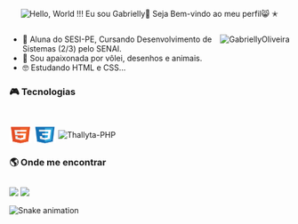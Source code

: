 <p align="center">
  <img src="github-gaby.gif.gif" alt="Hello, World !!! Eu sou Gabrielly👋 Seja Bem-vindo ao meu perfil😸 ✭">
</p>

##
<a href="#llaufabian-title">
  <img src="https://github-readme-stats.vercel.app/api?username=GabriellyOIiveira&show_icons=true&theme=moltack" alt="GabriellyOIiveira" align="right"/>
</a>

- 🌼 Aluna do SESI-PE, Cursando Desenvolvimento de Sistemas (2/3) pelo SENAI.
- 🏐 Sou apaixonada por vôlei, desenhos e animais.
- 🤓 Estudando HTML e CSS...

### 🎮 Tecnologias ##
##
<div style="display: inline_block"><br>
  <img align="center" alt="Thallyta-HTML" height="30" width="40" src="https://raw.githubusercontent.com/devicons/devicon/master/icons/html5/html5-original.svg">
  <img align="center" alt="Thallyta-CSS" height="30" width="40" src="https://raw.githubusercontent.com/devicons/devicon/master/icons/css3/css3-original.svg">
  <img align="center" alt="Thallyta-PHP" height="30" width="40" src="https://cdn.jsdelivr.net/gh/devicons/devicon/icons/php/php-original.svg">

### 🌎 Onde me encontrar
  
##
  
<div>
  <a href = "mailto:gabriellysilva1669@gmail.com"><img src="https://img.shields.io/badge/Gmail-D14836?style=for-the-badge&logo=gmail&logoColor=white" target="_blank"></a>
  <a href="https://www.linkedin.com/in/gabrielly-silva-13533a237/" target="_blank"><img src="https://img.shields.io/badge/-LinkedIn-%230077B5?style=for-the-badge&logo=linkedin&logoColor=white" target="_blank"></a> 

  ![Snake animation](https://github.com/GabriellyOIiveira/GabriellyOIiveira/blob/output/github-contribution-grid-snake.svg)
  
</div>
